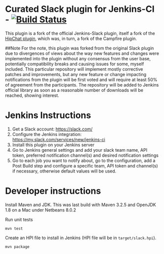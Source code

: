 # **Curated** Slack plugin for Jenkins-CI - [![Build Status](https://travis-ci.org/peergum/slack-plugin.svg?branch=master)](https://travis-ci.org/peergum/slack-plugin)

This plugin is a fork of the official Jenkins-Slack plugin, itself a fork of the [HipChat plugin](https://github.com/jlewallen/jenkins-hipchat-plugin), which was, in turn, a fork of the Campfire plugin.

##Note
For the note, this plugin was forked from the original Slack plugin due to divergences of views about the way new features and changes were implemented into the plugin without any consensus from the user base, potentially compatibility breaks and causing issues for some, myself included. This particular repository will implement mostly corrective patches and improvements, but any new feature or change impacting notifications from the plugin will be first voted and will require at least 50% of agreement from the participants. The repository will be added to Jenkins official library as soon as a reasonable number of downloads will be reached, showing interest.

# Jenkins Instructions

1. Get a Slack account: https://slack.com/
2. Configure the Jenkins integration: https://my.slack.com/services/new/jenkins-ci
3. Install this plugin on your Jenkins server
4. Go to Jenkins general settings and add your slack team name, API token, preferred notification channel(s) and desired notification settings
5. Go to each job you want to notify about, go to the configuration, add a Post Build step and configure a specific team, API token and channel(s) if necessary, otherwise default values will be used.

# Developer instructions

Install Maven and JDK.  This was last build with Maven 3.2.5 and OpenJDK
1.8 on a Mac under Netbeans 8.0.2

Run unit tests

    mvn test

Create an HPI file to install in Jenkins (HPI file will be in `target/slack.hpi`).

    mvn package
